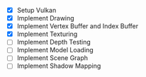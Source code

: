 - [x] Setup Vulkan
- [x] Implement Drawing
- [x] Implement Vertex Buffer and Index Buffer
- [x] Implement Texturing
- [ ] Implement Depth Testing
- [ ] Implement Model Loading
- [ ] Implement Scene Graph
- [ ] Implement Shadow Mapping
